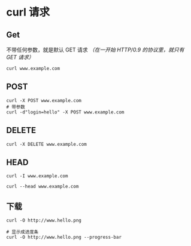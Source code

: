 # curl 请求
## Get
不带任何参数，就是默认 GET 请求 *（在一开始 HTTP/0.9 的协议里，就只有 GET 请求）*
```shell
curl www.example.com
```
## POST
```shell
curl -X POST www.example.com
# 带参数
curl -d"login=hello" -X POST www.example.com
```
## DELETE
```shell
curl -X DELETE www.example.com
```
## HEAD
```shell
curl -I www.example.com

curl --head www.example.com
```

## 下载
```shell
curl -O http://www.hello.png

# 显示成进度条
curl -O http://www.hello.png --progress-bar
```